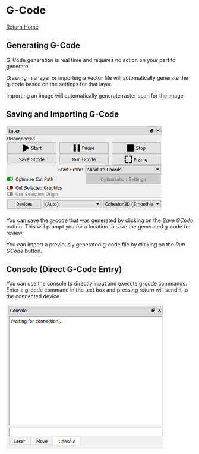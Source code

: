 # G-Code
[Return Home](README.md)

## Generating G-Code
G-Code generation is real time and requires no action on your part to generate. 

Drawing in a layer or importing a vector file will automatically generate the g-code based on the settings for that layer. 

Importing an image will automatically generate raster scan for the image

## Saving and Importing G-Code
![Laser Module](/img/LaserModule.PNG)

You can save the g-code that was generated by clicking on the *Save GCode* button. This will prompt you for a location to save the generated g-code for review

You can import a previously generated g-code file by clicking on the *Run GCode* button. 

## Console (Direct G-Code Entry)
You can use the console to directly input and execute g-code commands. Enter a g-code command in the text box and pressing return will send it to the connected device.

![Console Tab](/img/Console.png)
